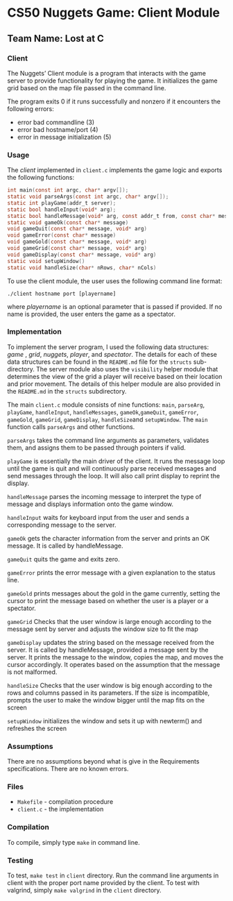 # CS50 Nuggets Game: Client Module
## Team Name: Lost at C


### Client
The Nuggets’ Client module is a program that interacts with the game server to provide functionality for playing the game. It initializes the game grid based on the map file passed in the command line. 


The program exits 0 if it runs successfully and nonzero if it encounters the following errors:
* error bad commandline (3)
* error bad hostname/port (4)
* error in message initialization (5)


### Usage
The *client* implemented in `client.c` implements the game logic and exports the following functions: 
```c
int main(const int argc, char* argv[]);
static void parseArgs(const int argc, char* argv[]);
static int playGame(addr_t server);
static bool handleInput(void* arg);
static bool handleMessage(void* arg, const addr_t from, const char* message)
static void gameOk(const char* message)
void gameQuit(const char* message, void* arg)
void gameError(const char* message)
void gameGold(const char* message, void* arg)
void gameGrid(const char* message, void* arg)
void gameDisplay(const char* message, void* arg)
static void setupWindow()
static void handleSize(char* nRows, char* nCols)


```
To use the client module, the user uses the following command line format:
```
./client hostname port [playername]
```
where _playername_ is an optional parameter that is passed if provided. If no name is provided, the user enters the game as a spectator.


### Implementation
To implement the server program, I used the following data structures: _game_ , _grid_, _nuggets_, _player_, and _spectator_. The details for each of these data structures can be found in the `README.md` file for the `structs` sub-directory. The server module also uses the `visibility` helper module that determines the view of the grid a player will receive based on their location and prior movement. The details of this helper module are also provided in the `README.md` in the `structs` subdirectory. 


The main `client.c` module consists of nine functions: `main`, `parseArg`, `playGame`, `handleInput`, `handleMessages`, `gameOk`,`gameQuit`, `gameError`, `gameGold`, `gameGrid`, `gameDisplay`, `handleSize`and `setupWindow`.
The `main` function calls `parseArgs` and other functions.


`parseArgs` takes the command line arguments as parameters, validates them, and assigns them to be passed through pointers if valid.


`playGame` is essentially the main driver of the client. It runs the message loop until the game is quit and will continuously parse received messages and send messages through the loop. It will also call print display to reprint the display.


`handleMessage` parses the incoming message to interpret the type of message and displays information onto the game window.


`handleInput` waits for keyboard input from the user and sends a corresponding message to the server.


`gameOk` gets the character information from the server and prints an OK message. It is called by handleMessage.


`gameQuit` quits the game and exits zero.


`gameError` prints the error message with a given explanation to the status line.


`gameGold` prints messages about the gold in the game currently, setting the cursor to print the message based on whether the user is a player or a spectator.


`gameGrid` Checks that the user window is large enough according to the message sent by server and adjusts the window size to fit the map


`gameDisplay` updates the string based on the message received from the server. It is  called by handleMessage, provided a message sent by the server. It prints the message to the window, copies the map, and moves the cursor accordingly. It operates based on the assumption that the message is not malformed.


`handleSize` Checks that the user window is big enough according to the rows and columns passed in its parameters. If the size is incompatible, prompts the user to make the window bigger until the map fits on the screen


`setupWindow` initializes the window and sets it up with newterm() and refreshes the screen




### Assumptions


There are no assumptions beyond what is give in the Requirements specifications. There are no known errors.




### Files
* `Makefile` - compilation procedure
* `client.c` - the implementation


### Compilation


To compile, simply type `make` in command line.




### Testing


To test, `make test` in `client` directory.
Run the command line arguments in client with the proper port name provided by the client.
To test with valgrind, simply `make valgrind` in the `client` directory.


